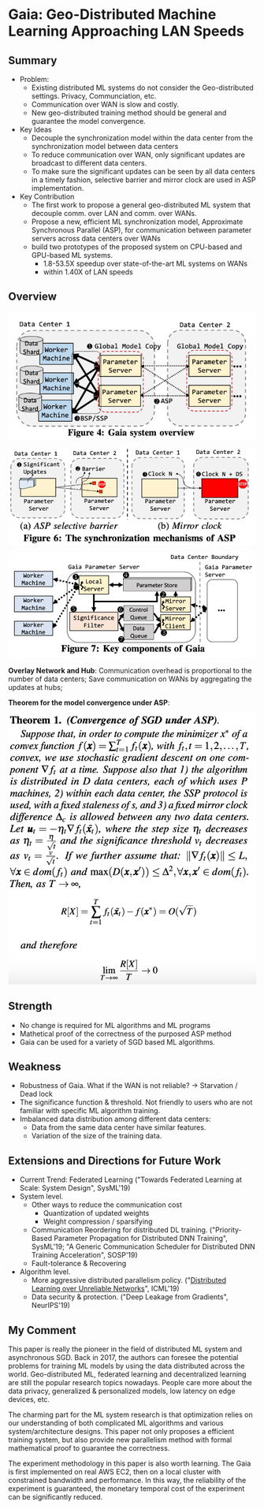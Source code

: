 # Gaia: Geo-Distributed Machine Learning Approaching LAN Speeds

## Summary

* Problem:
  * Existing distributed ML systems do not consider the Geo-distributed settings. Privacy, Communciation, etc.
  * Communication over WAN is slow and costly.
  * New geo-distributed training method should be general and guarantee the model convergence. 
* Key Ideas
  * Decouple the synchronization model within the data center from the synchronization model between data centers
  * To reduce communication over WAN, only significant updates are broadcast  to different data centers.
  * To make sure the significant updates can be seen by all data centers in a timely fashion, selective barrier and mirror clock are used in ASP implementation.
* Key Contribution
  * The first work to propose a general geo-distributed ML system that decouple comm. over LAN and comm. over WANs. 
  * Propose a new, efficient ML synchronization model, Approximate Synchronous Parallel (ASP), for communication between parameter servers across data centers over WANs
  * build two prototypes of the proposed system on CPU-based and GPU-based ML systems. 
    * 1.8-53.5X speedup over state-of-the-art ML systems on WANs 
    * within 1.40X of LAN speeds

## Overview

![](fig/gaia_1.png)

![](fig/gaia_2.png)

![](fig/gaia_3.png)

**Overlay Network and Hub**: Communication overhead is proportional to the number of data centers; Save communication on WANs by aggregating the updates at hubs;

**Theorem for the model convergence under ASP**:

![](fig/gaia_4.png)

## Strength

* No change is required for ML algorithms and ML programs
* Mathetical proof of the correctness of the purposed ASP method
* Gaia can be used for a variety of SGD based ML algorithms. 

## Weakness

* Robustness of Gaia. What if the WAN is not reliable? -> Starvation / Dead lock
* The significance function & threshold. Not friendly to users who are not familiar with specific ML algorithm training.
* Imbalanced data distribution among different data centers:
  * Data from the same data center have similar features.
  * Variation of the size of the training data.

## Extensions and Directions for Future Work

* Current Trend: Federated Learning ("Towards Federated Learning at Scale: System Design", SysML'19)
* System level. 
  * Other ways to reduce the communication cost
    * Quantization of updated weights
    * Weight compression / sparsifying 
  * Communication Reordering for distributed DL training. ("Priority-Based Parameter Propagation for Distributed DNN Training", SysML'19; "A Generic Communication Scheduler for Distributed DNN Training Acceleration", SOSP'19)
  * Fault-tolerance & Recovering
* Algorithm level. 
  * More aggressive distributed parallelism policy. ("[Distributed Learning over Unreliable Networks](https://arxiv.org/abs/1810.07766)", ICML'19)
  * Data security & protection. ("Deep Leakage from Gradients", NeurIPS'19)

## My Comment

This paper is really the pioneer in the field of distributed ML system and asynchronous SGD. Back in 2017, the authors can foresee the potential problems for training ML models by using the data distributed across the world. Geo-distributed ML, federated learning and decentralized learning are still the popular research topics nowadays. People care more about the data privacy, generalized & personalized models, low latency on edge devices, etc.

The charming part for the ML system research is that optimization relies on our understanding of both complicated ML algorithms and various system/architecture designs. This paper not only proposes a efficient training system, but also provide new parallelism method with formal mathematical proof to guarantee the correctness.

The experiment methodology in this paper is also worth learning. The Gaia is first implemented on real AWS EC2, then on a local cluster with constrained bandwidth and performance. In this way, the reliability of the experiment is guaranteed, the monetary temporal cost of the experiment can be significantly reduced. 